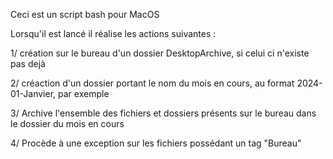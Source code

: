 Ceci est un script bash pour MacOS

Lorsqu'il est lancé il réalise les actions suivantes :

1/ création sur le bureau d'un dossier DesktopArchive, si celui ci n'existe pas dejà

2/ créaction d'un dossier portant le nom du mois en cours, au format 2024-01-Janvier, par exemple

3/ Archive l'ensemble des fichiers et dossiers présents sur le bureau dans le dossier du mois en cours

4/ Procède à une exception sur les fichiers possédant un tag "Bureau"

